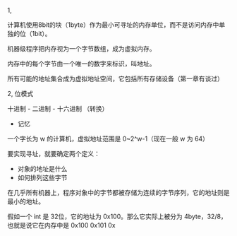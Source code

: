 1,

计算机使用8bit的块（1byte）作为最小可寻址的内存单位，而不是访问内存中单独的位（1bit）。

机器级程序把内存视为一个字节数组，成为虚拟内存。

内存中的每个字节由一个唯一的数字来标识，叫地址。

所有可能的地址集合成为虚拟地址空间，它包括所有存储设备（第一章有谈过）

2, 位模式

十进制 - 二进制 - 十六进制 （转换）

- 记忆

一个字长为 w 的计算机，虚拟地址范围是 0~2^w-1（现在一般 w 为 64）

要实现寻址，就要确定两个定义：
- 对象的地址是什么
- 如何排列这些字节

在几乎所有机器上，程序对象中的字节都被存储为连续的字节序列，它的地址则是最小的地址。

假如一个 int 是 32位，它的地址为 0x100。那么它实际上被分为
4byte，32/8，也就是说它在内存中是 0x100 0x101 0x
